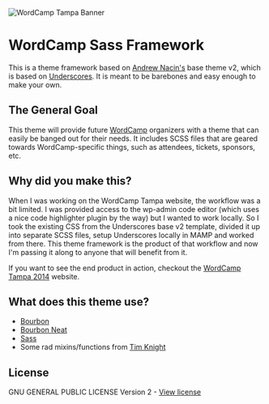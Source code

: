 ![WordCamp Tampa Banner](github-banner.png)

# WordCamp Sass Framework
This is a theme framework based on [Andrew Nacin's](https://github.com/nacin) base theme v2, which is based on [Underscores](underscores.me). It is meant to be barebones and easy enough to make your own.

## The General Goal
This theme will provide future [WordCamp](http://central.wordcamp.org/) organizers with a theme that can easily be banged out for their needs. It includes SCSS files that are geared towards WordCamp-specific things, such as attendees, tickets, sponsors, etc.

## Why did you make this?
When I was working on the WordCamp Tampa website, the workflow was a bit limited. I was provided access to the wp-admin code editor (which uses a nice code highlighter plugin by the way) but I wanted to work locally. So I took the existing CSS from the Underscores base v2 template, divided it up into separate SCSS files, setup Underscores locally in MAMP and worked from there. This theme framework is the product of that workflow and now I'm passing it along to anyone that will benefit from it.

If you want to see the end product in action, checkout the [WordCamp Tampa 2014](http://2014.tampa.wordcamp.org/) website.

## What does this theme use?
* [Bourbon](http://bourbon.io)
* [Bourbon Neat](http://neat.bourbon.io)
* [Sass](http://sass-lang.com)
* Some rad mixins/functions from [Tim Knight](https://github.com/timknight)

## License
GNU GENERAL PUBLIC LICENSE Version 2 - [View license](wordcamp.org/wp-content/themes/wordcamp-base-v2/license.txt)